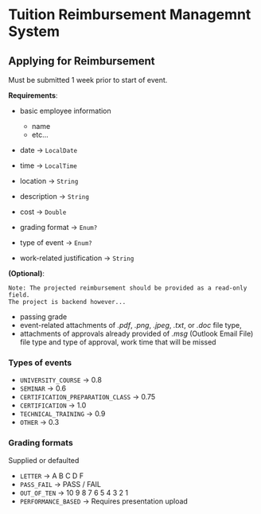 # Tuition Reimbursement Managemnt System

## Applying for Reimbursement
Must be submitted 1 week prior to start of event.

**Requirements**:
* basic employee information
  * name
  * etc...
* date -> `LocalDate`
* time -> `LocalTime`
* location -> `String`
* description -> `String`
* cost -> `Double`
* grading format -> `Enum?`

* type of event -> `Enum?`
* work-related justification -> `String`


**(Optional)**:

	Note: The projected reimbursement should be provided as a read-only field.
	The project is backend however...
* passing grade
* event-related attachments of *.pdf*, *.png*, *.jpeg*, *.txt*, or *.doc* file type, 
* attachments of approvals already provided of *.msg* (Outlook Email File) file type and type of approval, work time that will be missed 

### Types of events
* `UNIVERSITY_COURSE` -> 0.8
* `SEMINAR` -> 0.6
* `CERTIFICATION_PREPARATION_CLASS` -> 0.75
* `CERTIFICATION` -> 1.0
* `TECHNICAL_TRAINING` -> 0.9
* `OTHER` -> 0.3

### Grading formats
Supplied or defaulted
* `LETTER` -> A B C D F
* `PASS_FAIL` -> PASS / FAIL
* `OUT_OF_TEN` -> 10 9 8 7 6 5 4 3 2 1
* `PERFORMANCE_BASED` -> Requires presentation upload
